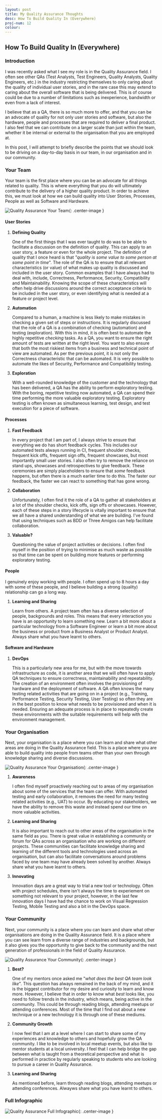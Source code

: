 ```yaml
---
layout: post
title: My Quality Assurance Thoughts
desc: How To Build Quality In (Everywhere)
proj-num: 12
colour: 
---
```




## How To Build Quality In (Everywhere)

### Introduction

I was recently asked what I see my role is in the Quality Assurance field.  I often see other QAs (Test Analysts, Test Engineers, Quality Analysts, Quality Engineers, etc.) in the industry restricting themselves to only caring about the quality of individual user stories, and in the rare case this may extend to caring about the overall software that is being delivered.  This is of course could be due to a number of limitations such as inexperience, bandwidth or even from a lack of interest.  

I believe that as a QA, there is so much more to offer, and that you can be an advocate of quality for not only user stories and software, but also the hardware, people and processes that are required to deliver a final product.  I also feel that we can contribute on a larger scale than just within the team, whether it be internal or external to the organisation that you are employed at.  

In this post, I will attempt to briefly describe the points that we should look to be driving on a day-to-day basis in our team, in our organisation and in our community.

### Your Team

Your team is the first place where you can be an advocate for all things related to quality.  This is where everything that you do will ultimately contribute to the delivery of a higher quality product.  In order to achieve this, we must look at how we can build quality into User Stories, Processes, People as well as Software and Hardware.

![Quality Assurance Your Team](../images/Quality-YourTeam.png){: .center-image }

#### User Stories

1. **Defining Quality**

   One of the first things that I was ever taught to do was to be able to facilitate a discussion on the definition of quality.  This can apply to an user story, a feature or even for the whole project.  The definition of quality that I once heard is that _"quality is some value to some person at some point in time_".  The role of the QA is to ensure that all relevant characteristics (or value) of what makes up quality is discussed and included in the user story.  Common examples that I have always had to deal with, include, Correctness, Performance, Security, Compatibility and Maintainability.  Knowing the scope of these characteristics will often help drive discussions around the correct acceptance criteria to be included in the user story, or even identifying what is needed at a feature or project level.
2. **Automation**  

   Compared to a human, a machine is less likely to make mistakes in checking a given set of steps or instructions.  It is regularly discussed that the role of a QA is a combination of checking (automation) and testing (exploration).  With this in mind, it is often best to automate the highly repetitive _checking_ tasks.  As a QA, you want to ensure the right amount of tests are written at the right level.  You want to also ensure that both the most riskiest items from a business and technical point of view are automated.  As per the previous point, it is not only the Correctness characteristic that can be automated.  It is very possible to automate the likes of Security, Performance and Compatibility testing.
3. **Exploration**
   
   With a well-rounded knowledge of the customer and the technology that has been delivered, a QA has the ability to perform exploratory testing.  With the boring, repetitive testing now automated, a QA can spend their time performing the more valuable exploratory testing.  Exploratory testing is often known as simultaneous learning, test design, and test execution for a piece of software.

#### Processes

1. **Fast Feedback**

   In every project that I am part of, I always strive to ensure that everything we do has short feedback cycles.  This includes our automated tests always running in CI, frequent shoulder checks, frequent kick offs, frequent sign offs, frequent showcases, but most importantly small user stories.  I also often try to remove the reliance on stand ups, showcases and retrospectives to give feedback.  These ceremonies are simply placeholders to ensure that _some_ feedback happens, but often there is a much earlier time to do this.  The faster our feedback, the faster we can react to something that has gone wrong.
2. **Collaboration**
  
   Unfortunately, I often find it the role of a QA to gather all stakeholders at a lot of the shoulder checks, kick offs, sign offs or showcases.  However, each of these steps in a story lifecycle is vitally important to ensure that we all have a shared understanding of what we are building.  I've found that using techniques such as BDD or Three Amigos can help facilitate collaboration.
3. **Valuable?**

   Questioning the value of project activities or decisions.  I often find myself in the position of trying to minimise as much waste as possible so that time can be spent on building more features or performing exploratory testing.

#### People

I genuinely enjoy working with people.  I often spend up to 8 hours a day with some of these people, and I believe building a strong (quality) relationship can go a long way.

1. **Learning and Sharing**
   
   Learn from others.  A project team often has a diverse selection of people, backgrounds and roles.  This means that every interaction you have is an opportunity to learn something new.  Learn a bit more about a particular technology from a Software Engineer or learn a bit more about the business or product from a Business Analyst or Product Analyst.  Always share what you have learnt to others.


#### Software and Hardware

1. **DevOps**

   This is a particularly new area for me, but with the move towards infrastructure as code, it is another area that we will often have to apply QA techniques to ensure correctness, maintainability and repeatability.  The creation of an environment often involves the provisioning of hardware and the deployment of software.  A QA often knows the many testing related activities that are going on in a project (e.g., Training, Performance Testing, Security Testing, User Testing) so often they are in the best position to know what needs to be provisioned and when it is needed.  Ensuring an adequate process is in place to repeatedly create these environments with the suitable requirements will help with the environment management.

### Your Organisation

Next, your organisation is a place where you can learn and share what other areas are doing in the Quality Assurance field.  This is a place where you are able to build quality into people from teams other than your own through knowledge sharing and diverse discussions. 

![Quality Assurance Your Organisation](../images/Quality-YourOrganisation.png){: .center-image }

1. **Awareness**

   I often find myself proactively reaching out to areas of my organisation about some of the services that the team can offer.  With automated testing and early collaboration, it removes the need for many testing related activities (e.g., UAT) to occur.  By educating our stakeholders, we have the ability to remove this waste and instead spend our time on more valuable activities.  
2. **Learning and Sharing**
 
   It is also important to reach out to other areas of the organisation in the same field as you.  There is great value in establishing a community or forum for QAs across an organisation who are working on different projects.  These communities can facilitate knowledge sharing and learning of the different tools and technologies used across an organisation, but can also facilitate conversations around problems faced by one team may have already been solved by another.  Always share what you have learnt to others.

3. **Innovating**

   Innovation days are a great way to trial a new tool or technology.  Often with project schedules, there isn't always the time to experiement on something not relevant to your project, however, in the last few innovation days I have had the chance to work on Visual Regression Testing, Mobile Testing and also a bit in the DevOps space.

### Your Community

Next, your community is a place where you can learn and share what other organisations are doing in the Quality Assurance field.  It is a place where you can see learn from a diverse range of industries and backgrounds, but it also gives you the opportunity to give back to the community and the next generation of professionals in the field of Quality Assurance.

![Quality Assurance Your Community](../images/Quality-YourCommunity.png){: .center-image }

1. **Best?**

   One of my mentors once asked me "_what does the best QA team look like_".  This question has always remained in the back of my mind, and it is the biggest contributor for my desire and curiosity to learn and know more.  However, I believe that in order to know what _best_ looks like, you need to follow  trends in the industry, which means, being active in the community.  This could be through reading blogs, attending meetups or attending conferences.  Most of the time that I find out about a new technique or a new technology it is through one of these mediums.
2. **Community Growth**
 
   I now feel that I am at a level where I can start to share some of my experiences and knowledge to others and hopefully grow the QA community.  I like to be involved in local meetup events, but also like to mentor students at a local university.  I feel that I can help bridge the gap between what is taught from a theoretical perspective and what is performed in practice by regularly speaking to students who are looking to pursue a career in Quality Assurance.
3. **Learning and Sharing**

   As mentioned before, learn through reading blogs, attending meetups or attending conferences.  Alwayws share what you have learnt to others.

### Full Infographic

![Quality Assurance Full Infographic](../images/Quality.png){: .center-image }
